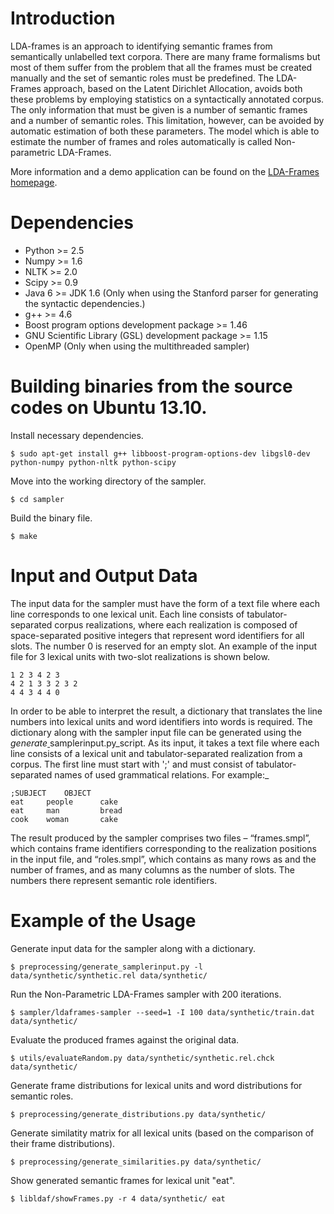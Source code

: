 # Introduction #

LDA-frames is an approach to identifying semantic frames from semantically unlabelled text corpora.
There are many frame formalisms but most of them suffer from the problem that all the frames must
be created manually and the set of semantic roles must be predefined. The LDA-Frames approach,
based on the Latent Dirichlet Allocation, avoids both these problems by employing statistics on
a syntactically annotated corpus. The only information that must be given is a number of semantic
frames and a number of semantic roles. This limitation, however, can be avoided
by automatic estimation of both these parameters. The model which is able to estimate the number of frames and roles automatically is called Non-parametric LDA-Frames.

More information and a demo application can be found on the <a href='http://nlp.fi.muni.cz/projekty/lda-frames/'>LDA-Frames homepage</a>.

# Dependencies #

  * Python >= 2.5
  * Numpy >= 1.6
  * NLTK >= 2.0
  * Scipy >= 0.9
  * Java 6 >= JDK 1.6 (Only when using the Stanford parser for generating the syntactic dependencies.)
  * g++ >= 4.6
  * Boost program options development package >= 1.46
  * GNU Scientific Library (GSL) development package >= 1.15
  * OpenMP (Only when using the multithreaded sampler)

# Building binaries from the source codes on Ubuntu 13.10. #

Install necessary dependencies.
```
$ sudo apt-get install g++ libboost-program-options-dev libgsl0-dev python-numpy python-nltk python-scipy
```

Move into the working directory of the sampler.
```
$ cd sampler
```

Build the binary file.
```
$ make
```

# Input and Output Data #

The input data for the sampler must have the form of a text file where each line corresponds to one lexical unit. Each line consists of tabulator-separated corpus realizations, where each realization is composed of space-separated positive integers that represent word identifiers for all slots. The number 0 is reserved for an empty slot. An example of the input file for 3 lexical units with two-slot realizations is shown below.

```
1 2	3 4	2 3
4 2	1 3	3 2	3 2
4 4	3 4	4 0
```

In order to be able to interpret the result, a dictionary that translates the line numbers into lexical units and word identifiers into words is required. The dictionary along with the sampler input file can be generated using the _generate_<u> </u>samplerinput.py_script. As its input, it takes a text file where each line
consists of a lexical unit and tabulator-separated realization from a corpus. The first line must start with ';' and must consist of tabulator-separated names of used grammatical relations. For example:_

```
;SUBJECT    OBJECT
eat 	people  	cake
eat 	man 		bread
cook    woman   	cake
```

The result produced by the sampler comprises two files – “frames.smpl”, which contains frame identifiers corresponding to the realization positions in the input file, and “roles.smpl”, which contains as many rows as and the number of frames, and as many columns as the number of slots. The numbers there represent semantic role identifiers.

# Example of the Usage #

Generate input data for the sampler along with a dictionary.
```
$ preprocessing/generate_samplerinput.py -l data/synthetic/synthetic.rel data/synthetic/
```

Run the Non-Parametric LDA-Frames sampler with 200 iterations.
```
$ sampler/ldaframes-sampler --seed=1 -I 100 data/synthetic/train.dat data/synthetic/
```

Evaluate the produced frames against the original data.
```
$ utils/evaluateRandom.py data/synthetic/synthetic.rel.chck data/synthetic/
```

Generate frame distributions for lexical units and word distributions for semantic roles.
```
$ preprocessing/generate_distributions.py data/synthetic/
```

Generate similatity matrix for all lexical units (based on the comparison of their frame distributions).
```
$ preprocessing/generate_similarities.py data/synthetic/
```

Show generated semantic frames for lexical unit "eat".
```
$ libldaf/showFrames.py -r 4 data/synthetic/ eat
```